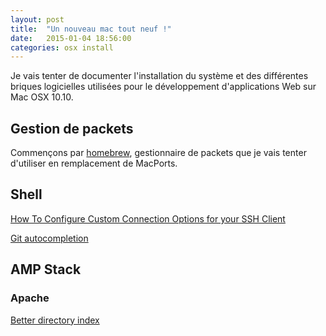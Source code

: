 ```yaml
---
layout: post
title:  "Un nouveau mac tout neuf !"
date:   2015-01-04 18:56:00
categories: osx install
---
```

Je vais tenter de documenter l'installation du système et des différentes briques logicielles utilisées pour le développement d'applications Web sur Mac OSX 10.10.

## Gestion de packets

Commençons par [homebrew](http://brew.sh), gestionnaire de packets que je vais tenter d'utiliser en remplacement de MacPorts.

## Shell

[How To Configure Custom Connection Options for your SSH Client](https://www.digitalocean.com/community/tutorials/how-to-configure-custom-connection-options-for-your-ssh-client)

[Git autocompletion](https://github.com/bobthecow/git-flow-completion/wiki/Install-Bash-git-completion)

## AMP Stack

### Apache

[Better directory index](http://duganchen.ca/bootstrap-directory-index-skins-for-apache-and-ngnix/)
